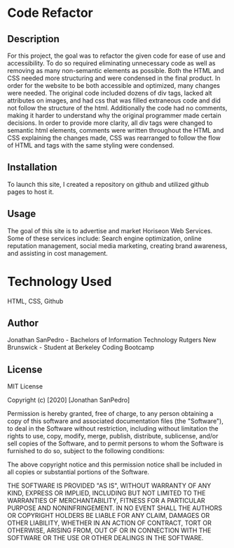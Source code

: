 # Code Refactor

## Description
For this project, the goal was to refactor the given code for ease of use and accessibility. To do so required eliminating unnecessary code as well as removing as many non-semantic elements as possible. Both the HTML and CSS needed more structuring and were condensed in the final product. In order for the website to be both accessible and optimized, many changes were needed. The original code included dozens of div tags, lacked alt attributes on images, and had css that was filled extraneous code and did not follow the structure of the html. Additionally the code had no comments, making it harder to understand why the original programmer made certain decisions. In order to provide more clarity, all div tags were changed to semantic html elements, comments were written throughout the HTML and CSS explaining the changes made, CSS was rearranged to follow the flow of HTML and tags with the same styling were condensed.

## Installation
To launch this site, I created a repository on github and utilized github pages to host it. 

## Usage
The goal of this site is to advertise and market Horiseon Web Services. Some of these services include: Search engine optimization, online reputation management, social media marketing, creating brand awareness, and assisting in cost management. 

# Technology Used
HTML, CSS, Github

## Author
Jonathan SanPedro - Bachelors of Information Technology Rutgers New Brunswick - Student at Berkeley Coding Bootcamp

## License

MIT License

Copyright (c) [2020] [Jonathan SanPedro]

Permission is hereby granted, free of charge, to any person obtaining a copy
of this software and associated documentation files (the "Software"), to deal
in the Software without restriction, including without limitation the rights
to use, copy, modify, merge, publish, distribute, sublicense, and/or sell
copies of the Software, and to permit persons to whom the Software is
furnished to do so, subject to the following conditions:

The above copyright notice and this permission notice shall be included in all
copies or substantial portions of the Software.

THE SOFTWARE IS PROVIDED "AS IS", WITHOUT WARRANTY OF ANY KIND, EXPRESS OR
IMPLIED, INCLUDING BUT NOT LIMITED TO THE WARRANTIES OF MERCHANTABILITY,
FITNESS FOR A PARTICULAR PURPOSE AND NONINFRINGEMENT. IN NO EVENT SHALL THE
AUTHORS OR COPYRIGHT HOLDERS BE LIABLE FOR ANY CLAIM, DAMAGES OR OTHER
LIABILITY, WHETHER IN AN ACTION OF CONTRACT, TORT OR OTHERWISE, ARISING FROM,
OUT OF OR IN CONNECTION WITH THE SOFTWARE OR THE USE OR OTHER DEALINGS IN THE
SOFTWARE.
